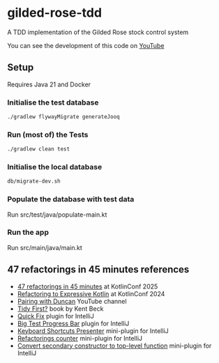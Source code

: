 # gilded-rose-tdd

A TDD implementation of the Gilded Rose stock control system

You can see the development of this code on [YouTube](https://youtube.com/playlist?list=PL1ssMPpyqocg2D_8mgIbcnQGxCPI2_fpA)

## Setup

Requires Java 21 and Docker

### Initialise the test database

```bash
./gradlew flywayMigrate generateJooq
```

### Run (most of) the Tests

```bash
./gradlew clean test
```

### Initialise the local database

```bash
db/migrate-dev.sh
```

### Populate the database with test data

Run src/test/java/populate-main.kt

### Run the app

Run src/main/java/main.kt


## 47 refactorings in 45 minutes references

- [47 refactorings in 45 minutes](https://www.youtube.com/watch?v=XJ9fq-PYCWk&t=26390s) at KotlinConf 2025
- [Refactoring to Expressive Kotlin](https://www.youtube.com/watch?v=p5WylVjtzBQ) at KotlinConf 2024
- [Pairing with Duncan](https://www.youtube.com/@PairingWithDuncan) YouTube channel
- [Tidy First?](https://www.oreilly.com/library/view/tidy-first/9781098151232) book by Kent Beck
- [Quick Fix](https://github.com/dkandalov/quick-fix) plugin for IntelliJ
- [Big Test Progress Bar](https://gist.github.com/dkandalov/765232732a0ef7d2937861fcb035b804) plugin for IntelliJ
- [Keyboard Shortcuts Presenter](https://gist.github.com/dkandalov/54839566c1de9e6012c93bcb87309306) mini-plugin for IntelliJ
- [Refactorings counter](https://gist.github.com/dkandalov/cd7e987ac171d18d79637f6d6c66bea0) mini-plugin for IntelliJ
- [Convert secondary constructor to top-level function](https://gist.github.com/dkandalov/176103506770b8b12a9b67e006dd35bc) mini-plugin for IntelliJ